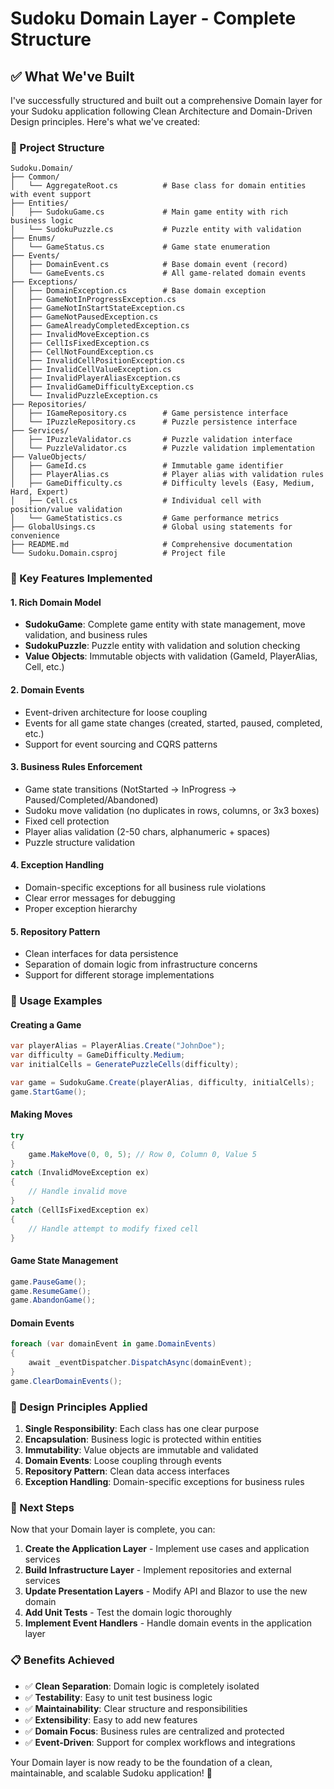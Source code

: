 # Sudoku Domain Layer - Complete Structure

## ✅ What We've Built

I've successfully structured and built out a comprehensive Domain layer for your Sudoku application following Clean Architecture and Domain-Driven Design principles. Here's what we've created:

### 📁 Project Structure

```
Sudoku.Domain/
├── Common/
│   └── AggregateRoot.cs          # Base class for domain entities with event support
├── Entities/
│   ├── SudokuGame.cs             # Main game entity with rich business logic
│   └── SudokuPuzzle.cs           # Puzzle entity with validation
├── Enums/
│   └── GameStatus.cs             # Game state enumeration
├── Events/
│   ├── DomainEvent.cs            # Base domain event (record)
│   └── GameEvents.cs             # All game-related domain events
├── Exceptions/
│   ├── DomainException.cs        # Base domain exception
│   ├── GameNotInProgressException.cs
│   ├── GameNotInStartStateException.cs
│   ├── GameNotPausedException.cs
│   ├── GameAlreadyCompletedException.cs
│   ├── InvalidMoveException.cs
│   ├── CellIsFixedException.cs
│   ├── CellNotFoundException.cs
│   ├── InvalidCellPositionException.cs
│   ├── InvalidCellValueException.cs
│   ├── InvalidPlayerAliasException.cs
│   ├── InvalidGameDifficultyException.cs
│   └── InvalidPuzzleException.cs
├── Repositories/
│   ├── IGameRepository.cs        # Game persistence interface
│   └── IPuzzleRepository.cs      # Puzzle persistence interface
├── Services/
│   ├── IPuzzleValidator.cs       # Puzzle validation interface
│   └── PuzzleValidator.cs        # Puzzle validation implementation
├── ValueObjects/
│   ├── GameId.cs                 # Immutable game identifier
│   ├── PlayerAlias.cs            # Player alias with validation rules
│   ├── GameDifficulty.cs         # Difficulty levels (Easy, Medium, Hard, Expert)
│   ├── Cell.cs                   # Individual cell with position/value validation
│   └── GameStatistics.cs         # Game performance metrics
├── GlobalUsings.cs               # Global using statements for convenience
├── README.md                     # Comprehensive documentation
└── Sudoku.Domain.csproj          # Project file
```

### 🎯 Key Features Implemented

#### 1. **Rich Domain Model**

- **SudokuGame**: Complete game entity with state management, move validation, and business rules
- **SudokuPuzzle**: Puzzle entity with validation and solution checking
- **Value Objects**: Immutable objects with validation (GameId, PlayerAlias, Cell, etc.)

#### 2. **Domain Events**

- Event-driven architecture for loose coupling
- Events for all game state changes (created, started, paused, completed, etc.)
- Support for event sourcing and CQRS patterns

#### 3. **Business Rules Enforcement**

- Game state transitions (NotStarted → InProgress → Paused/Completed/Abandoned)
- Sudoku move validation (no duplicates in rows, columns, or 3x3 boxes)
- Fixed cell protection
- Player alias validation (2-50 chars, alphanumeric + spaces)
- Puzzle structure validation

#### 4. **Exception Handling**

- Domain-specific exceptions for all business rule violations
- Clear error messages for debugging
- Proper exception hierarchy

#### 5. **Repository Pattern**

- Clean interfaces for data persistence
- Separation of domain logic from infrastructure concerns
- Support for different storage implementations

### 🔧 Usage Examples

#### Creating a Game

```csharp
var playerAlias = PlayerAlias.Create("JohnDoe");
var difficulty = GameDifficulty.Medium;
var initialCells = GeneratePuzzleCells(difficulty);

var game = SudokuGame.Create(playerAlias, difficulty, initialCells);
game.StartGame();
```

#### Making Moves

```csharp
try
{
    game.MakeMove(0, 0, 5); // Row 0, Column 0, Value 5
}
catch (InvalidMoveException ex)
{
    // Handle invalid move
}
catch (CellIsFixedException ex)
{
    // Handle attempt to modify fixed cell
}
```

#### Game State Management

```csharp
game.PauseGame();
game.ResumeGame();
game.AbandonGame();
```

#### Domain Events

```csharp
foreach (var domainEvent in game.DomainEvents)
{
    await _eventDispatcher.DispatchAsync(domainEvent);
}
game.ClearDomainEvents();
```

### 🎨 Design Principles Applied

1. **Single Responsibility**: Each class has one clear purpose
2. **Encapsulation**: Business logic is protected within entities
3. **Immutability**: Value objects are immutable and validated
4. **Domain Events**: Loose coupling through events
5. **Repository Pattern**: Clean data access interfaces
6. **Exception Handling**: Domain-specific exceptions for business rules

### 🚀 Next Steps

Now that your Domain layer is complete, you can:

1. **Create the Application Layer** - Implement use cases and application services
2. **Build Infrastructure Layer** - Implement repositories and external services
3. **Update Presentation Layers** - Modify API and Blazor to use the new domain
4. **Add Unit Tests** - Test the domain logic thoroughly
5. **Implement Event Handlers** - Handle domain events in the application layer

### 📋 Benefits Achieved

- ✅ **Clean Separation**: Domain logic is completely isolated
- ✅ **Testability**: Easy to unit test business logic
- ✅ **Maintainability**: Clear structure and responsibilities
- ✅ **Extensibility**: Easy to add new features
- ✅ **Domain Focus**: Business rules are centralized and protected
- ✅ **Event-Driven**: Support for complex workflows and integrations

Your Domain layer is now ready to be the foundation of a clean, maintainable, and scalable Sudoku application! 🎉
